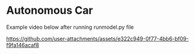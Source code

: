 # Autonomous Car

Example video below after running runmodel.py file

https://github.com/user-attachments/assets/e322c949-0f77-4bb6-bf09-f9fa146acaf8

